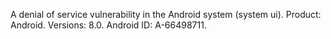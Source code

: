 A denial of service vulnerability in the Android system (system ui). Product: Android. Versions: 8.0. Android ID: A-66498711.